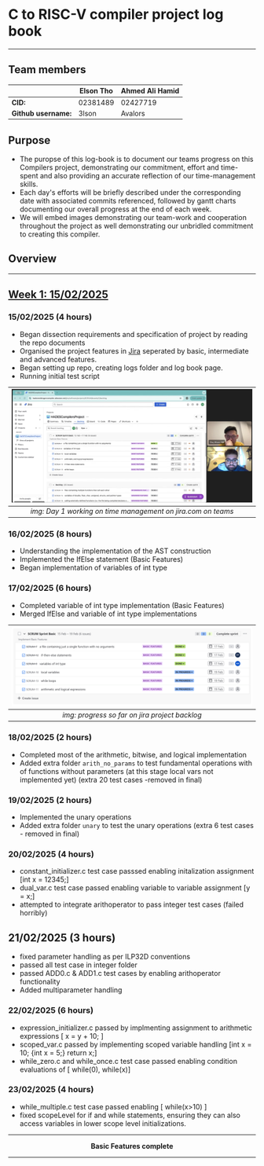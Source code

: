 # C to RISC-V compiler project log book
---
## Team members
||Elson Tho|Ahmed Ali Hamid|
|---|---|---|
|**CID:**|02381489|02427719|
|**Github username:**|3lson|Avalors|

## Purpose
- The puropse of this log-book is to document our teams progress on this Compilers project, demonstrating our commitment, effort and time-spent and also providing an accurate reflection of our time-management skills.
- Each day's efforts will be briefly described under the corresponding date with associated commits referenced, followed by gantt charts documenting our overall progress at the end of each week.
- We will embed images demonstrating our team-work and cooperation throughout the project as well demonstrating our unbridled commitment to creating this compiler.

## Overview

---
## <ins>Week 1: 15/02/2025</ins>

### 15/02/2025 (4 hours)
  - Began dissection requirements and specification of project by reading the repo documents
  - Organised the project features in [Jira](https://www.atlassian.com/software/jira?campaign=22164754770&adgroup=172507794645&targetid=kwd-855725830&matchtype=e&network=g&device=c&device_model=&creative=642044761145&keyword=jira&placement=&target=&ds_eid=700000001558501&ds_e1=GOOGLE&gad_source=1&gclid=CjwKCAiAk8G9BhA0EiwAOQxmfqMJyZ9nSJDKApTWyEVDu_iEnuYc3nuD4ZbWXnNVnPoVkTjY2Pn47RoCB9oQAvD_BwE) seperated by basic, intermediate and advanced features.
  - Began setting up repo, creating logs folder and log book page.
  - Running initial test script

<div align="center">

|![alt text](<Screenshot 2025-02-15 164326.png>)|
|:--:|
|*img: Day 1 working on time management on jira.com on teams*|

</div>

### 16/02/2025 (8 hours)
  - Understanding the implementation of the AST construction
  - Implemented the IfElse statement (Basic Features)
  - Began implementation of variables of int type

### 17/02/2025 (6 hours)
  - Completed variable of int type implementation (Basic Features)
  - Merged IfElse and variable of int type implementations


<div align = "center" >

|![alt text](image-2.png)|
|:--:|
|*img: progress so far on jira project backlog*|

</div>

### 18/02/2025 (2 hours)
  - Completed most of the arithmetic, bitwise, and logical implementation
  - Added extra folder `arith_no_params` to test fundamental operations with of functions without parameters (at this stage local vars not implemented yet) (extra 20 test cases -removed in final)

### 19/02/2025 (2 hours)
  - Implemented the unary operations
  - Added extra folder `unary` to test the unary operations (extra 6 test cases - removed in final)

### 20/02/2025 (4 hours)
  - constant_initializer.c test case passsed enabling initalization assignment [int x = 12345;]
  - dual_var.c test case passed enabling variable to variable assignment [y = x;]
  - attempted to integrate arithoperator to pass integer test cases (failed horribly)

## 21/02/2025 (3 hours)
  - fixed parameter handling as per ILP32D conventions
  - passed all test case in integer folder
  - passed ADD0.c & ADD1.c test cases by enabling arithoperator functionality
  - Added multiparameter handling

### 22/02/2025 (6 hours)
  - expression_initializer.c passed by implmenting assignment to arithmetic expressions [ x = y + 10; ]
  - scoped_var.c passed by implementing scoped variable handling  [int x = 10; {int x = 5;} return x;]
  - while_zero.c and while_once.c test case passed enabling condition evaluations of [ while(0), while(x)]

### 23/02/2025 (4 hours)
  - while_multiple.c test case passed enabling [ while(x>10) ]
  - fixed scopeLevel for if and while statements, ensuring they can also access variables in lower scope level initializations.


---
<div align = "center" >
<b>Basic Features complete</b>
</div>

---


